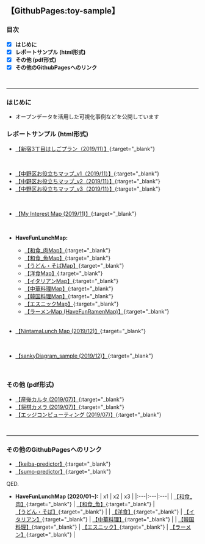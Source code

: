 ## 【GithubPages:toy-sample】

<style>
table, th, td {
    border-bottom:solid 1px silver;
}
</style>

### 目次
- [x]  **はじめに**
- [x]  **レポートサンプル (html形式)**
- [x]  **その他 (pdf形式)**
- [x]  **その他のGithubPagesへのリンク**
<br> 
 
--- 

### はじめに
- オープンデータを活用した可視化事例などを公開しています


### レポートサンプル (html形式)
- [【新宿3丁目はしごプラン（2019/11）】](https://ryutoro-galois.github.io/toy-samples/leaflet_sample_hashigo_plan_20191106.html){:target="_blank"}
<br>

- [【中野区お役立ちマップ_v1（2019/11）】](https://ryutoro-galois.github.io/toy-samples/leaflet_sample_nakanoku_20191107.html){:target="_blank"}
- [【中野区お役立ちマップ_v2（2019/11）】](https://ryutoro-galois.github.io/toy-samples/leaflet_sample_nakanoku_v2_20191120.html){:target="_blank"}
- [【中野区お役立ちマップ_v3（2019/11）】](https://ryutoro-galois.github.io/toy-samples/leaflet_sample_nakanoku_v3_20191125.html){:target="_blank"}
<br>

- [【My Interest Map (2019/11)】](https://ryutoro-galois.github.io/toy-samples/interest_map_20191127.html){:target="_blank"}
<br>

- **HaveFunLunchMap:**
  - [【和食_肉Map】](https://ryutoro-galois.github.io/toy-samples/HaveFunLunchMap_g01_Japanese_Meat.html){:target="_blank"}
  - [【和食_魚Map】](https://ryutoro-galois.github.io/toy-samples/HaveFunLunchMap_g02_Japanese_Fish.html){:target="_blank"}
  - [【うどん・そばMap】](https://ryutoro-galois.github.io/toy-samples/HaveFunLunchMap_g03_Japanese_Udon_Soba.html){:target="_blank"}
  - [【洋食Map】](https://ryutoro-galois.github.io/toy-samples/HaveFunLunchMap_g04_Western.html){:target="_blank"}
  - [【イタリアンMap】](https://ryutoro-galois.github.io/toy-samples/HaveFunLunchMap_g05_Itarian.html){:target="_blank"}
  - [【中華料理Map】](https://ryutoro-galois.github.io/toy-samples/HaveFunLunchMap_g06_Chinese.html){:target="_blank"}
  - [【韓国料理Map】](https://ryutoro-galois.github.io/toy-samples/HaveFunLunchMap_g07_Korean.html){:target="_blank"}
  - [【エスニックMap】](https://ryutoro-galois.github.io/toy-samples/HaveFunLunchMap_g08_Ethnic.html){:target="_blank"}
  - [【ラーメンMap (HaveFunRamenMap)】](https://ryutoro-galois.github.io/toy-samples/HaveFunLunchMap_g09_Ramen.html){:target="_blank"}
  <br>


- [【NintamaLunch Map (2019/12)】](https://ryutoro-galois.github.io/toy-samples/leaflet_LunchMap_[Shinjuku-ku].html){:target="_blank"}
<br>

- [【sankyDiagram_sample (2019/12)】](https://ryutoro-galois.github.io/toy-samples/sankeyDiagram_sample.html){:target="_blank"}
<br>


### その他 (pdf形式)
- [【産後カルタ (2019/07)】](MLLabSpace_20190725_01_SangoKaruta.pdf){:target="_blank"}
- [【将棋カメラ (2019/07)】](MLLabSpace_20190725_02_ShogiCamera.pdf){:target="_blank"}
- [【エッジコンピューティング (2019/07)】](MLLabSpace_20190725_03_EdgeComputing.pdf){:target="_blank"}
<br>


---

### その他のGithubPagesへのリンク
- [【keiba-predictor】](https://ryutoro-galois.github.io/keiba-predictor/){:target="_blank"}
- [【sumo-predictor】](https://ryutoro-galois.github.io/sumo-predictor/){:target="_blank"}

QED.


- **HaveFunLunchMap (2020/01~):**
  | x1 | x2 | x3 |
  |:---|:---|:---|
  | [【和食_肉】](https://ryutoro-galois.github.io/toy-samples/HaveFunLunchMap_g01_Japanese_Meat.html){:target="_blank"} | [【和食_魚】](https://ryutoro-galois.github.io/toy-samples/HaveFunLunchMap_g02_Japanese_Fish.html){:target="_blank"} | [【うどん・そば】](https://ryutoro-galois.github.io/toy-samples/HaveFunLunchMap_g03_Japanese_Udon_Soba.html){:target="_blank"} |
  | [【洋食】](https://ryutoro-galois.github.io/toy-samples/HaveFunLunchMap_g04_Western.html){:target="_blank"} | [【イタリアン】](https://ryutoro-galois.github.io/toy-samples/HaveFunLunchMap_g05_Itarian.html){:target="_blank"} | [【中華料理】](https://ryutoro-galois.github.io/toy-samples/HaveFunLunchMap_g06_Chinese.html){:target="_blank"} |
  | [【韓国料理】](https://ryutoro-galois.github.io/toy-samples/HaveFunLunchMap_g07_Korean.html){:target="_blank"} | [【エスニック】](https://ryutoro-galois.github.io/toy-samples/HaveFunLunchMap_g08_Ethnic.html){:target="_blank"} | [【ラーメン】](https://ryutoro-galois.github.io/toy-samples/HaveFunLunchMap_g09_Ramen.html){:target="_blank"} |
